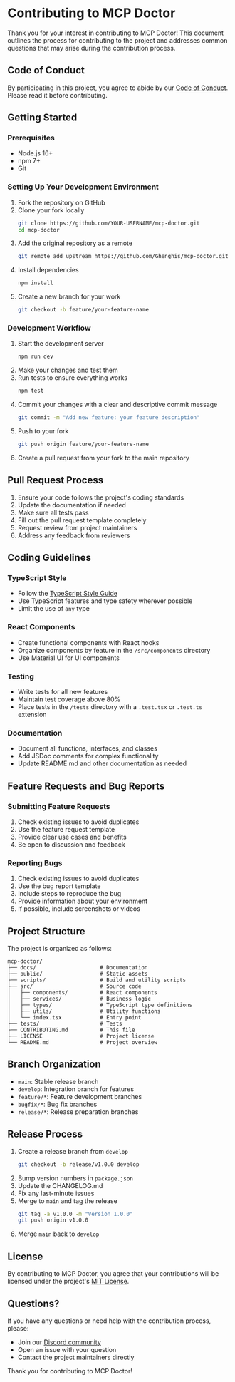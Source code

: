 # Contributing to MCP Doctor

Thank you for your interest in contributing to MCP Doctor! This document outlines the process for contributing to the project and addresses common questions that may arise during the contribution process.

## Code of Conduct

By participating in this project, you agree to abide by our [Code of Conduct](CODE_OF_CONDUCT.md). Please read it before contributing.

## Getting Started

### Prerequisites

- Node.js 16+
- npm 7+
- Git

### Setting Up Your Development Environment

1. Fork the repository on GitHub
2. Clone your fork locally
   ```bash
   git clone https://github.com/YOUR-USERNAME/mcp-doctor.git
   cd mcp-doctor
   ```
3. Add the original repository as a remote
   ```bash
   git remote add upstream https://github.com/Ghenghis/mcp-doctor.git
   ```
4. Install dependencies
   ```bash
   npm install
   ```
5. Create a new branch for your work
   ```bash
   git checkout -b feature/your-feature-name
   ```

### Development Workflow

1. Start the development server
   ```bash
   npm run dev
   ```
2. Make your changes and test them
3. Run tests to ensure everything works
   ```bash
   npm test
   ```
4. Commit your changes with a clear and descriptive commit message
   ```bash
   git commit -m "Add new feature: your feature description"
   ```
5. Push to your fork
   ```bash
   git push origin feature/your-feature-name
   ```
6. Create a pull request from your fork to the main repository

## Pull Request Process

1. Ensure your code follows the project's coding standards
2. Update the documentation if needed
3. Make sure all tests pass
4. Fill out the pull request template completely
5. Request review from project maintainers
6. Address any feedback from reviewers

## Coding Guidelines

### TypeScript Style

- Follow the [TypeScript Style Guide](https://google.github.io/styleguide/tsguide.html)
- Use TypeScript features and type safety wherever possible
- Limit the use of `any` type

### React Components

- Create functional components with React hooks
- Organize components by feature in the `/src/components` directory
- Use Material UI for UI components

### Testing

- Write tests for all new features
- Maintain test coverage above 80%
- Place tests in the `/tests` directory with a `.test.tsx` or `.test.ts` extension

### Documentation

- Document all functions, interfaces, and classes
- Add JSDoc comments for complex functionality
- Update README.md and other documentation as needed

## Feature Requests and Bug Reports

### Submitting Feature Requests

1. Check existing issues to avoid duplicates
2. Use the feature request template
3. Provide clear use cases and benefits
4. Be open to discussion and feedback

### Reporting Bugs

1. Check existing issues to avoid duplicates
2. Use the bug report template
3. Include steps to reproduce the bug
4. Provide information about your environment
5. If possible, include screenshots or videos

## Project Structure

The project is organized as follows:

```
mcp-doctor/
├── docs/                    # Documentation
├── public/                  # Static assets
├── scripts/                 # Build and utility scripts
├── src/                     # Source code
│   ├── components/          # React components
│   ├── services/            # Business logic
│   ├── types/               # TypeScript type definitions
│   ├── utils/               # Utility functions
│   └── index.tsx            # Entry point
├── tests/                   # Tests
├── CONTRIBUTING.md          # This file
├── LICENSE                  # Project license
└── README.md                # Project overview
```

## Branch Organization

- `main`: Stable release branch
- `develop`: Integration branch for features
- `feature/*`: Feature development branches
- `bugfix/*`: Bug fix branches
- `release/*`: Release preparation branches

## Release Process

1. Create a release branch from `develop`
   ```bash
   git checkout -b release/v1.0.0 develop
   ```
2. Bump version numbers in `package.json`
3. Update the CHANGELOG.md
4. Fix any last-minute issues
5. Merge to `main` and tag the release
   ```bash
   git tag -a v1.0.0 -m "Version 1.0.0"
   git push origin v1.0.0
   ```
6. Merge `main` back to `develop`

## License

By contributing to MCP Doctor, you agree that your contributions will be licensed under the project's [MIT License](LICENSE).

## Questions?

If you have any questions or need help with the contribution process, please:
- Join our [Discord community](https://discord.gg/mcp-doctor)
- Open an issue with your question
- Contact the project maintainers directly

Thank you for contributing to MCP Doctor!
